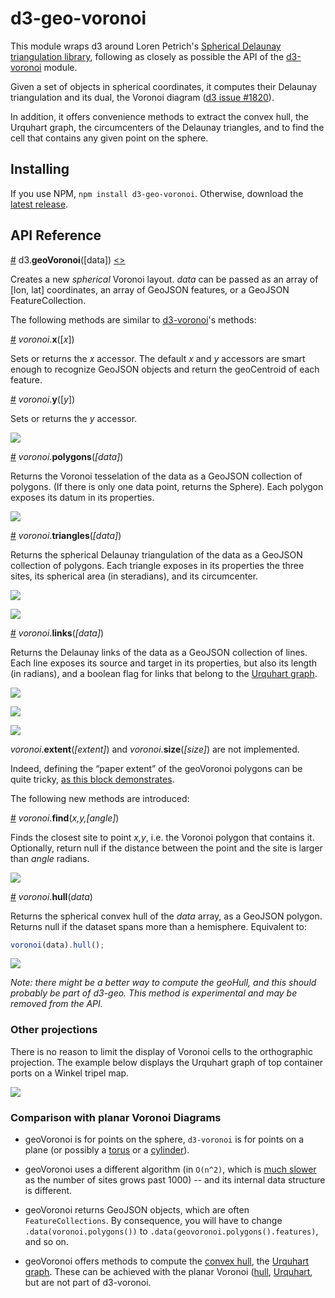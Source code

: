 # d3-geo-voronoi

This module wraps d3 around Loren Petrich's [Spherical Delaunay triangulation library](http://lpetrich.org/Science/GeometryDemo/GeometryDemo_GMap.html), following as closely as possible the API of the [d3-voronoi](https://github.com/d3/d3-voronoi/) module.

Given a set of objects in spherical coordinates, it computes their Delaunay triangulation and its dual, the Voronoi diagram ([d3 issue #1820](https://github.com/d3/d3/issues/1820)).

In addition, it offers convenience methods to extract the convex hull, the Urquhart graph, the circumcenters of the Delaunay triangles, and to find the cell that contains any given point on the sphere.


## Installing

If you use NPM, `npm install d3-geo-voronoi`. Otherwise, download the [latest release](https://unpkg.com/d3-geo-voronoi).


## API Reference

<a href="#geo-voronoi" name="geo-voronoi">#</a> d3.<b>geoVoronoi</b>([data])
[<>](https://github.com/Fil/d3-geo-voronoi/blob/master/src/geoVoronoi.js "Source")

Creates a new *spherical* Voronoi layout. _data_ can be passed as an array of [lon, lat] coordinates, an array of GeoJSON features, or a GeoJSON FeatureCollection.

The following methods are similar to [d3-voronoi](https://github.com/d3/d3-voronoi/)'s methods:

<a href="#geo_voronoi_x" name="geo_voronoi_x">#</a> <i>voronoi</i>.<b>x</b>([<i>x</i>])

Sets or returns the _x_ accessor. The default _x_ and _y_ accessors are smart enough to recognize GeoJSON objects and return the geoCentroid of each feature.

<a href="#geo_voronoi_y" name="geo_voronoi_y">#</a> <i>voronoi</i>.<b>y</b>([<i>y</i>])

Sets or returns the _y_ accessor.

[![](img/geoVoronoiXY.png)](http://bl.ocks.org/Fil/74295d9ffe097ae4e3c93d7d00377d45)

<a href="#geo_voronoi_polygons" name="geo_voronoi_polygons">#</a> <i>voronoi</i>.<b>polygons</b>(<i>[data]</i>)

Returns the Voronoi tesselation of the data as a GeoJSON collection of polygons. (If there is only one data point, returns the Sphere). Each polygon exposes its datum in its properties.

[![](img/geoVoronoiPolygons.png)](http://bl.ocks.org/Fil/a9ba8d0d023752aa580bd95480b7de60)

<a href="#geo_voronoi_triangles" name="geo_voronoi_triangles">#</a> <i>voronoi</i>.<b>triangles</b>(<i>[data]</i>)

Returns the spherical Delaunay triangulation of the data as a GeoJSON collection of polygons. Each triangle exposes in its properties the three sites, its spherical area (in steradians), and its circumcenter.


[![](img/geoVoronoiTriangles.png)](http://bl.ocks.org/Fil/b1ef96e4bc991eb274f8d3a0a08932f9)

[![](img/geoVoronoiRadome.png)](http://bl.ocks.org/Fil/955da86d6a935b26d3599ca5e344fb38)


<a href="#geo_voronoi_links" name="geo_voronoi_links">#</a> <i>voronoi</i>.<b>links</b>(<i>[data]</i>)

Returns the Delaunay links of the data as a GeoJSON collection of lines. Each line exposes its source and target in its properties, but also its length (in radians), and a boolean flag for links that belong to the [Urquhart graph](https://en.wikipedia.org/wiki/Urquhart_graph).

[![](img/geoVoronoiUrquhart.png)](http://bl.ocks.org/Fil/1a78acf8b9b40fe8ecbae7b5035acf2b)


[![](img/geoVoronoiCircumcircles.png)](http://bl.ocks.org/Fil/79b9f17979c4070dee3cbba1c5283502)


[![](img/geoVoronoiMars.png)](http://bl.ocks.org/Fil/1c2f954201523af16280db018ddd90cc)


<i>voronoi</i>.<b>extent</b>(<i>[extent]</i>) and <i>voronoi</i>.<b>size</b>(<i>[size]</i>) are not implemented.

Indeed, defining the “paper extent” of the geoVoronoi polygons can be quite tricky, [as this block demonstrates](https://bl.ocks.org/Fil/6128aae082c04eef06422f953d0f593f).


The following new methods are introduced:

<a name="geo_voronoi_find" href="#geo_voronoi_find">#</a> <i>voronoi</i>.<b>find</b>(<i>x,y,[angle]</i>)

Finds the closest site to point *x,y*, i.e. the Voronoi polygon that contains it. Optionally, return null if the distance between the point and the site is larger than *angle* radians.

[![](img/geoVoronoiFind.png)](http://bl.ocks.org/Fil/e94fc45f5ed4dbcc989be1e52b797fdd)


<a name="geo_voronoi_hull" href="#geo_voronoi_hull">#</a> <i>voronoi</i>.<b>hull</b>(<i>data</i>)

Returns the spherical convex hull of the *data* array, as a GeoJSON polygon. Returns null if the dataset spans more than a hemisphere. Equivalent to:

```js
voronoi(data).hull();
```

[![](img/geoVoronoiHull.png)](http://bl.ocks.org/Fil/6a1ed09f6e5648a5451cb130f2b13d20)

_Note: there might be a better way to compute the geoHull, and this should probably be part of d3-geo. This method is experimental and may be removed from the API._


### Other projections

There is no reason to limit the display of Voronoi cells to the orthographic projection. The example below displays the Urquhart graph of top container ports on a Winkel tripel map.

[![](img/geoVoronoiPorts.png)](http://bl.ocks.org/Fil/24d5ee71f09ba72893323d803242c38a)



### Comparison with planar Voronoi Diagrams

- geoVoronoi is for points on the sphere, `d3-voronoi` is for points on a plane (or possibly a [torus](http://bl.ocks.org/Fil/c1b10942f61483d739dd601d09c30deb) or a [cylinder](http://bl.ocks.org/Fil/4639744e8be5428e7a8e7b3efd9a80dc)).    

- geoVoronoi uses a different algorithm (in `O(n^2)`, which is [much slower](https://github.com/Fil/d3-geo-voronoi/issues/1) as the number of sites grows past 1000) -- and its internal data structure is different. 

- geoVoronoi returns GeoJSON objects, which are often `FeatureCollections`. By consequence, you will have to change `.data(voronoi.polygons())` to `.data(geovoronoi.polygons().features)`, and so on.

- geoVoronoi offers methods to compute the [convex hull](#geo_voronoi_hull), the [Urquhart graph](#geo_voronoi_links). These can be achieved with the planar Voronoi ([hull](http://bl.ocks.org/mbostock/6f14f7b7f267a85f7cdc), [Urquhart](http://bl.ocks.org/Fil/df20827f817abd161c768fa18dcafcf5), but are not part of d3-voronoi.

